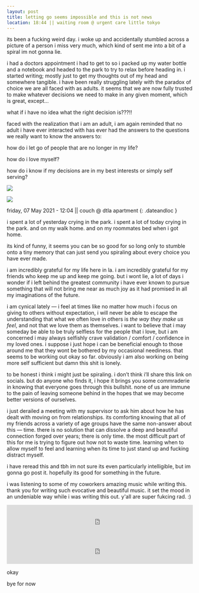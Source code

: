 ```yaml
---
layout: post
title: letting go seems impossible and this is not news
location: 18:44 || waiting room @ urgent care little tokyo
---
```


its been a fucking weird day. i woke up and accidentally stumbled across a picture of a person i miss very much, which kind of sent me into a bit of a spiral im not gonna lie.

i had a doctors appointment i had to get to so i packed up my water bottle and a notebook and headed to the park to try to relax before heading in. i started writing; mostly just to get my thoughts out of my head and somewhere tangible. i have been really struggling lately with the paradox of choice we are all faced with as adults. it seems that we are now fully trusted to make whatever decisions we need to make in any given moment, which is great, except…

what if i have no idea what the right decision is???!!

faced with the realization that i am an adult, i am again reminded that no adult i have ever interacted with has ever had the answers to the questions we really want to know the answers to:

how do i let go of people that are no longer in my life?

how do i love myself?

how do i know if my decisions are in my best interests or simply self serving?

![](https://files.guesst.net/file/guesst-files/blog/bp2_elysian_trees.jpg)


![](https://files.guesst.net/file/guesst-files/blog/bp2_elysian_water_bottle_and_journal.jpg)

friday, 07 May 2021 - 12:04 \|\| couch @ dtla apartment
{: .dateandloc }

i spent a lot of yesterday crying in the park. i spent a lot of today crying in the park. and on my walk home. and on my roommates bed when i got home.

its kind of funny, it seems you can be so good for so long only to stumble onto a tiny memory that can just send you spiraling about every choice you have ever made.

i am incredibly grateful for my life here in la. i am incredibly grateful for my friends who keep me up and keep me going. but i wont lie, a lot of days i wonder if i left behind the greatest community i have ever known to pursue something that will not bring me near as much joy as it had promised in all my imaginations of the future.

i am cynical lately — i feel at times like no matter how much i focus on giving to others without expectation, i will never be able to escape the understanding that what we often love in others is _the way they make us feel_, and not that we love them as themselves. i want to believe that i may someday be able to be truly selfless for the people that i love, but i am concerned i may always selfishly crave validation / comfort / confidence in my loved ones. i suppose i just hope i can be beneficial enough to those around me that they wont be bothered by my occasional neediness. that seems to be working out okay so far. obviously i am also working on being more self sufficient but damn this shit is lonely.

to be honest i think i might just be spiraling. i don’t think i’ll share this link on socials. but do anyone who finds it, i hope it brings you some commraderie in knowing that everyone goes through this bullshit. none of us are immune to the pain of leaving someone behind in the hopes that we may become better versions of ourselves.

i just derailed a meeting with my supervisor to ask him about how he has dealt with moving on from relationships. its comforting knowing that all of my friends across a variety of age groups have the same non-answer about this — time. there is no solution that can dissolve a deep and beautiful connection forged over years; there is only time. the most difficult part of this for me is trying to figure out how not to waste time. learning when to allow myself to feel and learning when its time to just stand up and fucking distract myself.

i have reread this and tbh im not sure its even particularly intelligible, but im gonna go post it. hopefully its good for something in the future.

i was listening to some of my coworkers amazing music while writing this. thank you for writing such evocative and beautiful music. it set the mood in an undeniable way while i was writing this out. y'all are super fukcing rad. :)

<iframe src="https://open.spotify.com/embed/track/2eNz1PMz77ITiI7hzUHiKE" width="100%" height="80" frameborder="0" allowtransparency="true" allow="encrypted-media"></iframe>

<iframe src="https://open.spotify.com/embed/track/2DD7ZFScCRMAxE7HD1e7Pc" width="100%" height="80" frameborder="0" allowtransparency="true" allow="encrypted-media"></iframe>

okay

bye for now
